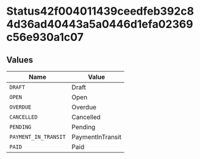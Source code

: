 # Status42f004011439ceedfeb392c84d36ad40443a5a0446d1efa02369c56e930a1c07


## Values

| Name                 | Value                |
| -------------------- | -------------------- |
| `DRAFT`              | Draft                |
| `OPEN`               | Open                 |
| `OVERDUE`            | Overdue              |
| `CANCELLED`          | Cancelled            |
| `PENDING`            | Pending              |
| `PAYMENT_IN_TRANSIT` | PaymentInTransit     |
| `PAID`               | Paid                 |
